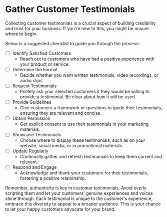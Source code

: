 # Gather Customer Testimonials
Collecting customer testimonials is a crucial aspect of building credibility and trust for your business. If you're new to this, you might be unsure where to begin. 

Below is a suggested checklist to guide you through the process:
- [ ] Identify Satisfied Customers
   - Reach out to customers who have had a positive experience with your product or service.
- [ ] Determine the Format
   - Decide whether you want written testimonials, video recordings, or audio clips.
- [ ] Request Testimonials
   - Politely ask your selected customers if they would be willing to provide a testimonial. Be clear about how it will be used.
- [ ] Provide Guidelines
   - Give customers a framework or questions to guide their testimonials, ensuring they are relevant and concise.
- [ ] Obtain Permission
   - Get explicit consent to use their testimonials in your marketing materials.
- [ ] Showcase Testimonials
   - Choose where to display these testimonials, such as on your website, social media, or in promotional materials.
- [ ] Update Regularly
   - Continually gather and refresh testimonials to keep them current and relevant.
- [ ] Respond and Engage
   - Acknowledge and thank your customers for their testimonials, fostering a positive relationship.

Remember, authenticity is key in customer testimonials. Avoid overly scripting them and let your customers' genuine experiences and voices shine through. Each testimonial is unique to the customer's experience; embrace this diversity to appeal to a broader audience. This is your chance to let your happy customers advocate for your brand. 

